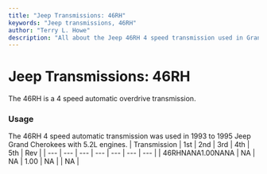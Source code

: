 ```yaml
---
title: "Jeep Transmissions: 46RH"
keywords: "Jeep transmissions, 46RH"
author: "Terry L. Howe"
description: "All about the Jeep 46RH 4 speed transmission used in Grand Cherokees with the 5.2L engine."
---
```


# Jeep Transmissions: 46RH
The 46RH is a 4 speed automatic overdrive transmission.
### Usage
The 46RH 4 speed automatic transmission was used in 1993 to 1995
Jeep Grand Cherokees with 5.2L engines.
| Transmission | 1st | 2nd | 3rd | 4th | 5th | Rev |
| --- | --- | --- | --- | --- | --- | --- |
| 46RHNANA1.00NANA | NA | NA | 1.00 | NA |  | NA |
